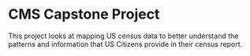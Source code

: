 # CMS Capstone Project

This project looks at mapping US census data to better understand the patterns and information that US Citizens provide in their census report. 

